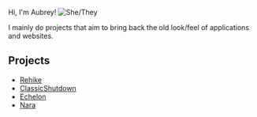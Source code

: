 Hi, I'm Aubrey! ![She/They](https://img.shields.io/badge/%E2%99%80-she%2Fthey-blueviolet)

I mainly do projects that aim to bring back the old look/feel of applications and websites.

## Projects
* [Rehike](https://github.com/Rehike/Rehike)
* [ClassicShutdown](https://github.com/aubymori/ClassicShutdown)
* [Echelon](https://github.com/echelon-theme/echelon)
* [Nara](https://github.com/aubymori/nara-browser)
